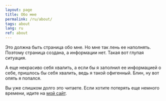 ```yaml
---
layout: page
title: Обо мне
permalink: /ru/about/
tags: about
lang: ru
ref: about
---
```


Это должна быть страница обо мне. Но мне так лень ее наполнять. Поэтому страница создана, а информации нет. Такая вот глупая ситуация.

А еще некрасиво себя хвалить, а если бы я заполнил ее информацией о себе, пришлось бы себя хвалить, ведь я такой офигенный. Блин, ну вот опять я попался.

Вы уже слишком долго это читаете. Если хотите потерять еще немного времени, идите на [мой сайт](http://aksenov.tk).